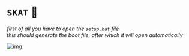 
# `SKAT` 🍪

*first of all you have to open the `setup.bat` file*
<br>
*this should generate the boot file, after which it will open automatically*


![img](unknown.png)
